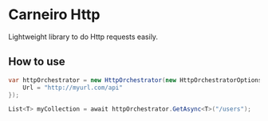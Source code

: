 # Carneiro Http

Lightweight library to do Http requests easily. 

## How to use

```csharp
var httpOrchestrator = new HttpOrchestrator(new HttpOrchestratorOptions{
    Url = "http://myurl.com/api"
});

List<T> myCollection = await httpOrchestrator.GetAsync<T>("/users");

```
